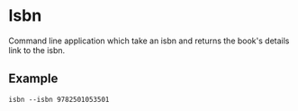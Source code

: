 # Isbn

Command line application which take an isbn and returns the book's details
link to the isbn.

## Example

`isbn --isbn 9782501053501`
